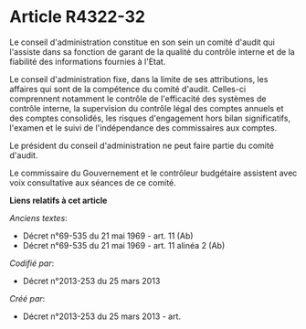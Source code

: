 # Article R4322-32

Le conseil d'administration constitue en son sein un comité d'audit qui l'assiste dans sa fonction de garant de la qualité du
contrôle interne et de la fiabilité des informations fournies à l'Etat.

Le conseil d'administration fixe, dans la limite de ses attributions, les affaires qui sont de la compétence du comité
d'audit. Celles-ci comprennent notamment le contrôle de l'efficacité des systèmes de contrôle interne, la supervision du
contrôle légal des comptes annuels et des comptes consolidés, les risques d'engagement hors bilan significatifs, l'examen et
le suivi de l'indépendance des commissaires aux comptes.

Le président du conseil d'administration ne peut faire partie du comité d'audit.

Le commissaire du Gouvernement et le contrôleur budgétaire assistent avec voix consultative aux séances de ce comité.

**Liens relatifs à cet article**

_Anciens textes_:

  - Décret n°69-535 du 21 mai 1969 - art. 11 (Ab)
  - Décret n°69-535 du 21 mai 1969 - art. 11 alinéa 2 (Ab)

_Codifié par_:

  - Décret n°2013-253 du 25 mars 2013

_Créé par_:

  - Décret n°2013-253 du 25 mars 2013 - art.
